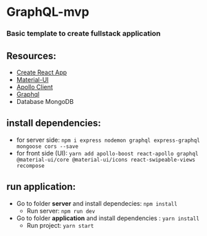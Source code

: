 #  GraphQL-mvp

### Basic template to create fullstack application

## Resources:
- [Create React App](https://github.com/facebook/create-react-app)
- [Material-UI](https://material-ui.com)
- [Apollo Client](https://www.apollographql.com/docs/react/)
- [Graphql](https://graphql.org/learn/)
- Database MongoDB


## install dependencies:
- for server side: `npm i express nodemon graphql express-graphql mongoose cors --save`
- for front side (UI): `yarn add apollo-boost react-apollo graphql @material-ui/core @material-ui/icons react-swipeable-views recompose`

## run application:
- Go to folder **server** and install dependecies: `npm install`
	- Run server: `npm run dev`
- Go to folder **application** and install dependencies : `yarn install`
	- Run project: `yarn start`

